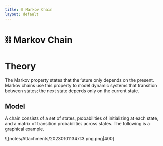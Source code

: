 ```yaml
---
title: ⛓️ Markov Chain
layout: default
---
```


# ⛓️ Markov Chain

# Theory
The Markov property states that the future only depends on the present. Markov chains use this property to model dynamic systems that transition between states; the next state depends only on the current state.

## Model
A chain consists of a set of states, probabilities of initializing at each state, and a matrix of transition probabilities across states. The following is a graphical example.

![[notes/Attachments/20230101134733.png.png|400]